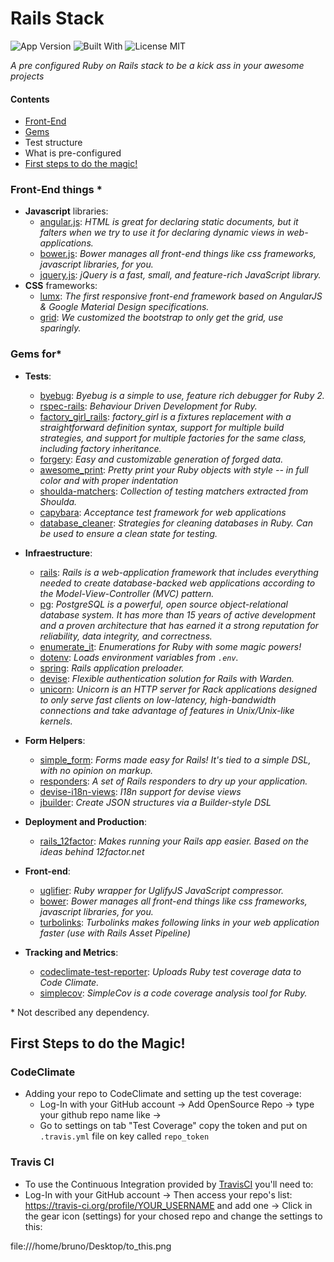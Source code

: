# Rails Stack
![App Version](https://img.shields.io/badge/app%20version-1.4.2-brightgreen.svg)
![Built With](https://img.shields.io/badge/built%20with-love-ff69b4.svg)
![License MIT](https://img.shields.io/badge/licence-MIT-blue.svg)

*A pre configured Ruby on Rails stack to be a kick ass in your awesome projects*

#### Contents

- [Front-End](#front-end-things)
- [Gems](#gems-for)
- Test structure
- What is pre-configured
- [First steps to do the magic!](#first-steps-to-do-the-magic)
 

### Front-End things *

 - **Javascript** libraries: 
   - [angular.js][angular]: *HTML is great for declaring static documents, but it falters when we try to use it for declaring dynamic views in web-applications.*
   - [bower.js][bower]: *Bower manages all front-end things like css frameworks, javascript libraries, for you.*
   - [jquery.js][jquery]: *jQuery is a fast, small, and feature-rich JavaScript library.*
 - **CSS** frameworks:
   - [lumx][lumx]: *The first responsive front-end framework based on AngularJS & Google Material Design specifications.*
   - [grid][bootstrap-grid]: *We customized the bootstrap to only get the grid, use sparingly.*


### Gems for*

 - **Tests**: 
   - [byebug][byebug]: *Byebug is a simple to use, feature rich debugger for Ruby 2.*
   - [rspec-rails][rspec-rails]: *Behaviour Driven Development for Ruby.*
   - [factory_girl_rails][factory_girl_rails]: *factory_girl is a fixtures replacement with a straightforward definition syntax, support for multiple build strategies, and support for multiple factories for the same class, including factory inheritance.*
   - [forgery][forgery]: *Easy and customizable generation of forged data.*
   - [awesome_print][awesome_print]: *Pretty print your Ruby objects with style -- in full color and with proper indentation*
   - [shoulda-matchers][shoulda-matchers]: *Collection of testing matchers extracted from Shoulda.*
   - [capybara][capybara]: *Acceptance test framework for web applications*
   - [database_cleaner][database_cleaner]: *Strategies for cleaning databases in Ruby. Can be used to ensure a clean state for testing.*
   
 - **Infraestructure**: 
   - [rails][rails]: *Rails is a web-application framework that includes everything needed to create database-backed web applications according to the Model-View-Controller (MVC) pattern.*
   - [pg][pg]: *PostgreSQL is a powerful, open source object-relational database system. It has more than 15 years of active development and a proven architecture that has earned it a strong reputation for reliability, data integrity, and correctness.*
   - [enumerate_it][enumerate_it]: *Enumerations for Ruby with some magic powers!*
   - [dotenv][dotenv]: *Loads environment variables from `.env`.*
   - [spring][spring]: *Rails application preloader.*
   - [devise][devise]: *Flexible authentication solution for Rails with Warden.*
   - [unicorn][unicorn]: *Unicorn is an HTTP server for Rack applications designed to only serve fast clients on low-latency, high-bandwidth connections and take advantage of features in Unix/Unix-like kernels.*

 - **Form Helpers**: 
   - [simple_form][simple_form]: *Forms made easy for Rails! It's tied to a simple DSL, with no opinion on markup.*
   - [responders][responders]: *A set of Rails responders to dry up your application.*
   - [devise-i18n-views][devise-i18n-views]: *I18n support for devise views*
   - [jbuilder][jbuilder]: *Create JSON structures via a Builder-style DSL*

 - **Deployment and Production**: 
   - [rails_12factor][rails_12factor]: *Makes running your Rails app easier. Based on the ideas behind 12factor.net*

 - **Front-end**: 
   - [uglifier][uglifier]: *Ruby wrapper for UglifyJS JavaScript compressor.*
   - [bower][bower]: *Bower manages all front-end things like css frameworks, javascript libraries, for you.*
   - [turbolinks][turbolinks]: *Turbolinks makes following links in your web application faster (use with Rails Asset Pipeline)*

 - **Tracking and Metrics**: 
   - [codeclimate-test-reporter][codeclimate-test-reporter]: *Uploads Ruby test coverage data to Code Climate.*
   - [simplecov][simplecov]: *SimpleCov is a code coverage analysis tool for Ruby.*


\* Not described any dependency.


## First Steps to do the Magic!

### CodeClimate

 - Adding your repo to CodeClimate and setting up the test coverage: 
   - Log-In with your GitHub account -> Add OpenSource Repo -> type your github repo name like -> 
   - Go to settings on tab "Test Coverage" copy the token and put on `.travis.yml` file on key called `repo_token`

### Travis CI

 - To use the Continuous Integration provided by [TravisCI][travis] you'll need to:
 - Log-In with your GitHub account -> Then access your repo's list: https://travis-ci.org/profile/YOUR_USERNAME and add one -> Click in the gear icon (settings) for your chosed repo and change the settings to this: 
 
file:///home/bruno/Desktop/to_this.png



[angular]: https://angularjs.org/
[bower]: https://bower.io/
[lumx]: http://ui.lumapps.com/
[jquery]: http://jquery.com/
[bootstrap-grid]: http://getbootstrap.com/css/#grid
[rails]: http://rubyonrails.org/
[pg]: http://www.postgresql.org/
[uglifier]: https://github.com/lautis/uglifier
[enumerate_it]: https://github.com/cassiomarques/enumerate_it
[devise]: https://github.com/plataformatec/devise
[devise-i18n-views]: https://github.com/mcasimir/devise-i18n-views
[simple_form]: https://github.com/plataformatec/simple_form
[responders]: https://github.com/plataformatec/responders
[turbolinks]: https://github.com/rails/turbolinks
[jbuilder]: https://github.com/rails/jbuilder
[dotenv]: https://github.com/bkeepers/dotenv
[unicorn]: https://github.com/defunkt/unicorn
[byebug]: https://github.com/deivid-rodriguez/byebug
[rspec-rails]: https://github.com/rspec/rspec-rails
[factory_girl_rails]: https://github.com/thoughtbot/factory_girl_rails
[forgery]: https://github.com/sevenwire/forgery
[awesome_print]: https://github.com/michaeldv/awesome_print
[shoulda-matchers]: https://github.com/thoughtbot/shoulda-matchers
[spring]: https://github.com/rails/spring
[capybara]: http://jnicklas.github.io/capybara
[database_cleaner]: https://github.com/DatabaseCleaner/database_cleaner
[simplecov]: https://github.com/colszowka/simplecov
[codeclimate-test-reporter]: http://codeclimate.com
[rails_12factor]: https://github.com/heroku/rails_12factor
[travis]: https://travis-ci.org/
